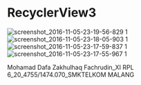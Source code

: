 # RecyclerView3

![screenshot_2016-11-05-23-19-56-829 1](https://cloud.githubusercontent.com/assets/22130797/20031776/98876990-a3af-11e6-9580-b2b1322fad7e.png)
![screenshot_2016-11-05-23-18-05-903 1](https://cloud.githubusercontent.com/assets/22130797/20031786/c046e906-a3af-11e6-8b27-7a55ad76fd38.png)
![screenshot_2016-11-05-23-17-59-837 1](https://cloud.githubusercontent.com/assets/22130797/20031798/e1283d64-a3af-11e6-99bf-80a6d17c27bb.png)
![screenshot_2016-11-05-23-17-55-967 1](https://cloud.githubusercontent.com/assets/22130797/20031804/f47e88c8-a3af-11e6-811a-cab6ab42ac7a.png)

Mohamad Dafa Zakhulhaq Fachrudin_XI RPL 6_20_4755/1474.070_SMKTELKOM MALANG

